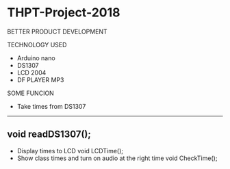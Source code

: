 # THPT-Project-2018 
BETTER PRODUCT DEVELOPMENT

TECHNOLOGY USED
 - Arduino nano
 - DS1307
 - LCD 2004
 - DF PLAYER MP3

SOME FUNCION
 - Take times from DS1307
 ---
   void readDS1307();
  ---
 - Display times to LCD
  void LCDTime();
  - Show class times and turn on audio at the right time
  void CheckTime();
